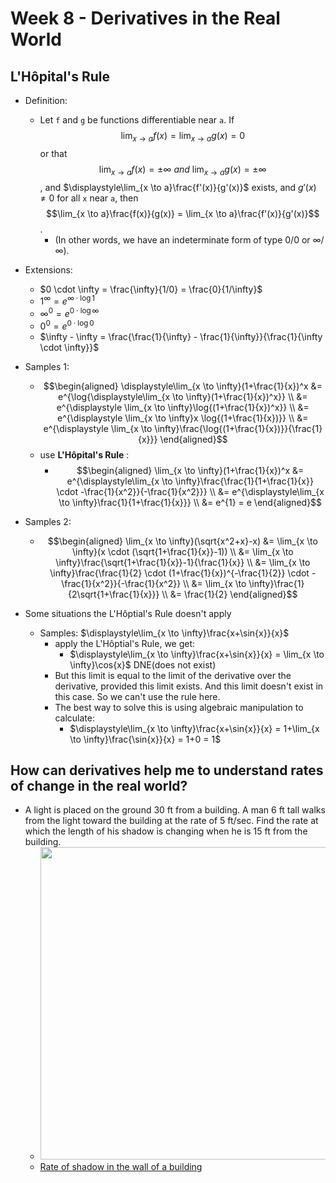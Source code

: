 # Week 8 - Derivatives in the Real World

## L'Hôpital's Rule

* Definition:
    * Let `f` and `g` be functions differentiable near `a`. If $$\displaystyle\lim_{x \to a}f(x) = \lim_{x \to a}g(x) = 0$$ or that $$\displaystyle\lim_{x \to a}f(x) = \pm\infty\ and\ \lim_{x \to a}g(x) = \pm\infty$$, and $\displaystyle\lim_{x \to a}\frac{f'(x)}{g'(x)}$ exists, and $g'(x) \ne 0$ for all `x` near `a`, then $$\lim_{x \to a}\frac{f(x)}{g(x)} = \lim_{x \to a}\frac{f'(x)}{g'(x)}$$.
        * (In other words, we have an indeterminate form of type $0/0$ or $\infty/\infty$).

* Extensions:
    * $0 \cdot \infty = \frac{\infty}{1/0} = \frac{0}{1/\infty}$
    * $1^{\infty} = e^{\infty \cdot \log{1}}$
    * $\infty^0 = e^{0 \cdot \log\infty}$
    * $0^0 = e^{0 \cdot \log{0}}$
    * $\infty - \infty = \frac{\frac{1}{\infty} - \frac{1}{\infty}}{\frac{1}{\infty \cdot \infty}}$

* Samples 1:
    * $$\begin{aligned}
        \displaystyle\lim_{x \to \infty}(1+\frac{1}{x})^x 
        &= e^{\log{\displaystyle\lim_{x \to \infty}(1+\frac{1}{x})^x}} \\
        &= e^{\displaystyle \lim_{x \to \infty}\log{(1+\frac{1}{x})^x}} \\
        &= e^{\displaystyle \lim_{x \to \infty}x \log{(1+\frac{1}{x})}} \\
        &= e^{\displaystyle \lim_{x \to \infty}\frac{\log{(1+\frac{1}{x})}}{\frac{1}{x}}}
        \end{aligned}$$
    * use **L'Hôpital's Rule** : 
        * $$\begin{aligned}
            \lim_{x \to \infty}(1+\frac{1}{x})^x 
            &= e^{\displaystyle\lim_{x \to \infty}\frac{\frac{1}{1+\frac{1}{x}} \cdot -\frac{1}{x^2}}{-\frac{1}{x^2}}} \\
            &= e^{\displaystyle\lim_{x \to \infty}\frac{1}{1+\frac{1}{x}}} \\
            &= e^{1} = e
            \end{aligned}$$

* Samples 2:
    * $$\begin{aligned}
        \lim_{x \to \infty}(\sqrt{x^2+x}-x) &= \lim_{x \to \infty}(x \cdot (\sqrt{1+\frac{1}{x}}-1)) \\
        &= \lim_{x \to \infty}\frac{\sqrt{1+\frac{1}{x}}-1}{\frac{1}{x}} \\
        &= \lim_{x \to \infty}\frac{\frac{1}{2} \cdot (1+\frac{1}{x})^{-\frac{1}{2}} \cdot -\frac{1}{x^2}}{-\frac{1}{x^2}} \\
        &= \lim_{x \to \infty}\frac{1}{2\sqrt{1+\frac{1}{x}}} \\
        &= \frac{1}{2}
        \end{aligned}$$

* Some situations the L'Hôptial's Rule doesn't apply

    * Samples: $\displaystyle\lim_{x \to \infty}\frac{x+\sin{x}}{x}$
        * apply the L'Hôptial's Rule, we get:
            * $\displaystyle\lim_{x \to \infty}\frac{x+\sin{x}}{x} = \lim_{x \to \infty}\cos{x}\$ DNE(does not exist)
        * But this limit is equal to the limit of the derivative over the derivative, provided this limit exists. And this limit doesn't exist in this case. So we can't use the rule here.
        * The best way to solve this is using algebraic manipulation to calculate:
            * $\displaystyle\lim_{x \to \infty}\frac{x+\sin{x}}{x} = 1+\lim_{x \to \infty}\frac{\sin{x}}{x} = 1+0 = 1$

## How can derivatives help me to understand rates of change in the real world?

* A light is placed on the ground 30 ft from a building. A man 6 ft tall walks from the light toward the building at the rate of 5 ft/sec. Find the rate at which the length of his shadow is changing when he is 15 ft from the building.
    * <img src="https://i.imgur.com/gGB7qbp.jpg" style="width:500px"/>
    * [Rate of shadow in the wall of a building](https://www.mathalino.com/reviewer/differential-calculus/17-18-rate-shadow-wall-building)

